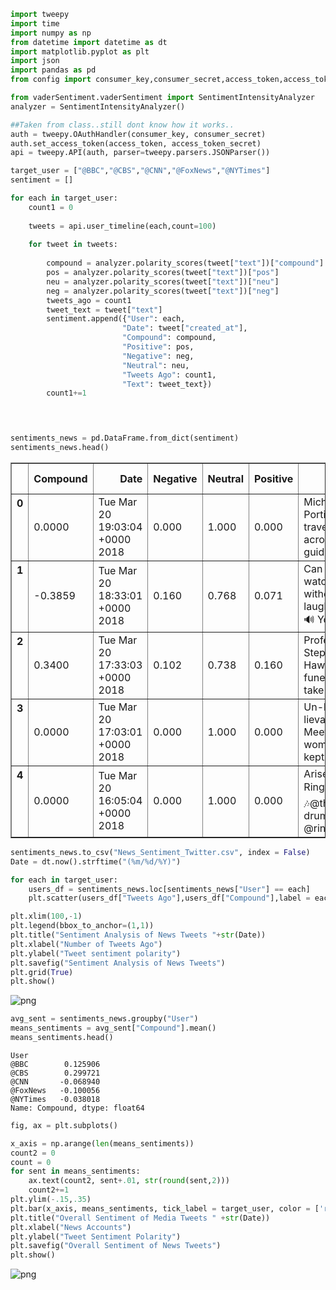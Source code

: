 

```python
import tweepy
import time
import numpy as np
from datetime import datetime as dt
import matplotlib.pyplot as plt
import json
import pandas as pd
from config import consumer_key,consumer_secret,access_token,access_token_secret
```


```python
from vaderSentiment.vaderSentiment import SentimentIntensityAnalyzer
analyzer = SentimentIntensityAnalyzer()
```


```python
##Taken from class..still dont know how it works..
auth = tweepy.OAuthHandler(consumer_key, consumer_secret)
auth.set_access_token(access_token, access_token_secret)
api = tweepy.API(auth, parser=tweepy.parsers.JSONParser())

```


```python
target_user = ["@BBC","@CBS","@CNN","@FoxNews","@NYTimes"]
sentiment = []
```


```python
for each in target_user:
    count1 = 0
    
    tweets = api.user_timeline(each,count=100)
    
    for tweet in tweets:
        
        compound = analyzer.polarity_scores(tweet["text"])["compound"]
        pos = analyzer.polarity_scores(tweet["text"])["pos"]
        neu = analyzer.polarity_scores(tweet["text"])["neu"]
        neg = analyzer.polarity_scores(tweet["text"])["neg"]
        tweets_ago = count1
        tweet_text = tweet["text"] 
        sentiment.append({"User": each,
                         "Date": tweet["created_at"],
                         "Compound": compound,
                         "Positive": pos,
                         "Negative": neg,
                         "Neutral": neu,
                         "Tweets Ago": count1,
                         "Text": tweet_text})
        count1+=1


    
```


```python
sentiments_news = pd.DataFrame.from_dict(sentiment)
sentiments_news.head()
```




<div>
<style>
    .dataframe thead tr:only-child th {
        text-align: right;
    }

    .dataframe thead th {
        text-align: left;
    }

    .dataframe tbody tr th {
        vertical-align: top;
    }
</style>
<table border="1" class="dataframe">
  <thead>
    <tr style="text-align: right;">
      <th></th>
      <th>Compound</th>
      <th>Date</th>
      <th>Negative</th>
      <th>Neutral</th>
      <th>Positive</th>
      <th>Text</th>
      <th>Tweets Ago</th>
      <th>User</th>
    </tr>
  </thead>
  <tbody>
    <tr>
      <th>0</th>
      <td>0.0000</td>
      <td>Tue Mar 20 19:03:04 +0000 2018</td>
      <td>0.000</td>
      <td>1.000</td>
      <td>0.000</td>
      <td>Michael Portillo travels across India guided b...</td>
      <td>0</td>
      <td>@BBC</td>
    </tr>
    <tr>
      <th>1</th>
      <td>-0.3859</td>
      <td>Tue Mar 20 18:33:01 +0000 2018</td>
      <td>0.160</td>
      <td>0.768</td>
      <td>0.071</td>
      <td>Can you watch this without laughing? 😹🔊 You'll...</td>
      <td>1</td>
      <td>@BBC</td>
    </tr>
    <tr>
      <th>2</th>
      <td>0.3400</td>
      <td>Tue Mar 20 17:33:03 +0000 2018</td>
      <td>0.102</td>
      <td>0.738</td>
      <td>0.160</td>
      <td>Professor Stephen Hawking's funeral will take ...</td>
      <td>2</td>
      <td>@BBC</td>
    </tr>
    <tr>
      <th>3</th>
      <td>0.0000</td>
      <td>Tue Mar 20 17:03:01 +0000 2018</td>
      <td>0.000</td>
      <td>1.000</td>
      <td>0.000</td>
      <td>Un-bee-lievable! 🐝😍 Meet the woman who kept a ...</td>
      <td>3</td>
      <td>@BBC</td>
    </tr>
    <tr>
      <th>4</th>
      <td>0.0000</td>
      <td>Tue Mar 20 16:05:04 +0000 2018</td>
      <td>0.000</td>
      <td>1.000</td>
      <td>0.000</td>
      <td>Arise, Sir Ringo! 🎖🎶@thebeatles drummer @ringo...</td>
      <td>4</td>
      <td>@BBC</td>
    </tr>
  </tbody>
</table>
</div>




```python
sentiments_news.to_csv("News_Sentiment_Twitter.csv", index = False)
Date = dt.now().strftime("(%m/%d/%Y)")
```


```python
for each in target_user:
    users_df = sentiments_news.loc[sentiments_news["User"] == each]
    plt.scatter(users_df["Tweets Ago"],users_df["Compound"],label = each)
```


```python
plt.xlim(100,-1)
plt.legend(bbox_to_anchor=(1,1))
plt.title("Sentiment Analysis of News Tweets "+str(Date))
plt.xlabel("Number of Tweets Ago")
plt.ylabel("Tweet sentiment polarity")
plt.savefig("Sentiment Analysis of News Tweets")
plt.grid(True)
plt.show()
```


![png](output_8_0.png)



```python
avg_sent = sentiments_news.groupby("User")
means_sentiments = avg_sent["Compound"].mean()
means_sentiments.head()
```




    User
    @BBC        0.125906
    @CBS        0.299721
    @CNN       -0.068940
    @FoxNews   -0.100056
    @NYTimes   -0.038018
    Name: Compound, dtype: float64




```python
fig, ax = plt.subplots()

x_axis = np.arange(len(means_sentiments))
count2 = 0
count = 0
for sent in means_sentiments:
    ax.text(count2, sent+.01, str(round(sent,2)))
    count2+=1
plt.ylim(-.15,.35)
plt.bar(x_axis, means_sentiments, tick_label = target_user, color = ['r', 'y', 'b', 'g', 'c'])
plt.title("Overall Sentiment of Media Tweets " +str(Date))
plt.xlabel("News Accounts")
plt.ylabel("Tweet Sentiment Polarity")
plt.savefig("Overall Sentiment of News Tweets")
plt.show()
```


![png](output_10_0.png)

